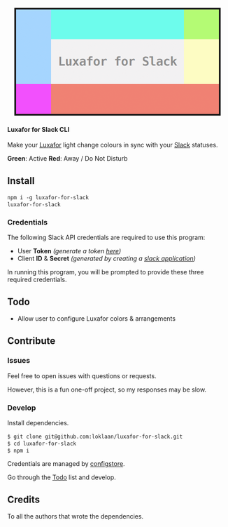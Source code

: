 <p align="center">
  <img src="./banner.png">
  <br>
</p>

#### Luxafor for Slack CLI

Make your [Luxafor](http://luxafor.com/) light change colours in sync with your [Slack](https://slack.com/) statuses.

**Green**: Active
**Red**: Away / Do Not Disturb

## Install

```shell
npm i -g luxafor-for-slack
luxafor-for-slack
```

### Credentials

The following Slack API credentials are required to use this program:

* User **Token** _(generate a token [here](https://api.slack.com/web))_
* Client **ID** & **Secret** _(generated by creating a [slack application](https://api.slack.com/applications))_

In running this program, you will be prompted to provide these three required credentials.

## Todo

* Allow user to configure Luxafor colors & arrangements

## Contribute

### Issues

Feel free to open issues with questions or requests.

However, this is a fun one-off project, so my responses may be slow.

### Develop

Install dependencies.

```shell
$ git clone git@github.com:loklaan/luxafor-for-slack.git
$ cd luxafor-for-slack
$ npm i
```

Credentials are managed by [configstore](https://github.com/yeoman/configstore).

Go through the [Todo](#todo) list and develop.

## Credits

To all the authors that wrote the dependencies.
